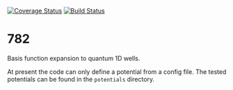 [![Coverage Status](https://coveralls.io/repos/github/wsmorgan/782/badge.svg?branch=master)](https://coveralls.io/github/wsmorgan/782?branch=master)
[![Build Status](https://travis-ci.org/wsmorgan/782.svg?branch=master)](https://travis-ci.org/wsmorgan/782)

# 782
Basis function expansion to quantum 1D wells.

At present the code can only define a potential from a config
file. The tested potentials can be found in the `potentials`
directory.
